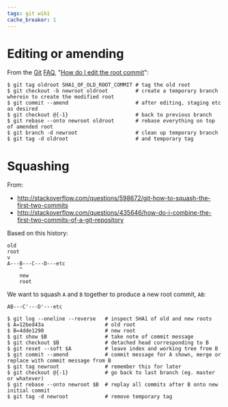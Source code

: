 ```yaml
---
tags: git wiki
cache_breaker: 1
---
```


# Editing or amending

From the [Git](/wiki/Git) [FAQ](/wiki/FAQ), "[How do I edit the root commit](https://git.wiki.kernel.org/index.php/GitFaq#How_do_I_edit_the_root_commit.3F)":

```shell
$ git tag oldroot SHA1_OF_OLD_ROOT_COMMIT # tag the old root
$ git checkout -b newroot oldroot         # create a temporary branch wherein to create the modified root
$ git commit --amend                      # after editing, staging etc as desired
$ git checkout @{-1}                      # back to previous branch
$ git rebase --onto newroot oldroot       # rebase everything on top of amended root
$ git branch -d newroot                   # clean up temporary branch
$ git tag -d oldroot                      # and temporary tag
```

# Squashing

From:

-   <http://stackoverflow.com/questions/598672/git-how-to-squash-the-first-two-commits>
-   <http://stackoverflow.com/questions/435646/how-do-i-combine-the-first-two-commits-of-a-git-repository>

Based on this history:

    old
    root
    v 
    A---B---C---D---etc
        ^
        new
        root

We want to squash `A` and `B` together to produce a new root commit, `AB`:

    AB---C'---D'---etc

```shell
$ git log --oneline --reverse   # inspect SHA1 of old and new roots
$ A=12bed43a                    # old root
$ B=4dde1290                    # new root
$ git show $B                   # take note of commit message
$ git checkout $B               # detached head corresponding to B
$ git reset --soft $A           # leave index and working tree from B
$ git commit --amend            # commit message for A shown, merge or replace with commit message from B
$ git tag newroot               # remember this for later
$ git checkout @{-1}            # go back to last branch (eg. master or whatever)
$ git rebase --onto newroot $B  # replay all commits after B onto new initial commit
$ git tag -d newroot            # remove temporary tag
```
